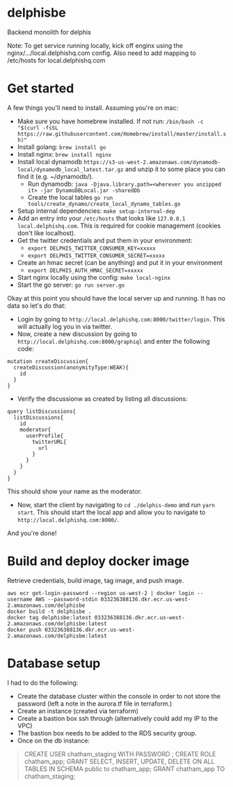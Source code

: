 # delphisbe
Backend monolith for delphis

Note: To get service running locally, kick off enginx using the nginx/.../local.delphishq.com config. Also need to add mapping to /etc/hosts for local.delphishq.com

# Get started
A few things you'll need to install. Assuming you're on mac:
* Make sure you have homebrew installed. If not run: `/bin/bash -c "$(curl -fsSL https://raw.githubusercontent.com/Homebrew/install/master/install.sh)"`
* Install golang: `brew install go`
* Install nginx: `brew install nginx`
* Install local dynamodb `https://s3-us-west-2.amazonaws.com/dynamodb-local/dynamodb_local_latest.tar.gz` and unzip it to some place you can find it (e.g. ~/dynamodb/).
  * Run dynamodb: `java -Djava.library.path=<wherever you unzipped it> -jar DynamoDBLocal.jar -sharedDb`
  * Create the local tables `go run tools/create_dynamo/create_local_dynamo_tables.go`
* Setup internal dependencies: `make setup-internal-dep`
* Add an entry into your `/etc/hosts` that looks like `127.0.0.1	local.delphishq.com`. This is required for cookie management (cookies don't like localhost).
* Get the twitter credentials and put them in your environment:
    * `export DELPHIS_TWITTER_CONSUMER_KEY=xxxxx`
    * `export DELPHIS_TWITTER_CONSUMER_SECRET=xxxxx`
* Create an hmac secret (can be anything) and put it in your environment
    * `export DELPHIS_AUTH_HMAC_SECRET=xxxxx`
* Start nginx locally using the config: `make local-nginx`
* Start the go server: `go run server.go`

Okay at this point you should have the local server up and running. It has no data so let's do that:
* Login by going to `http://local.delphishq.com:8000/twitter/login`. This will actually log you in via twitter.
* Now, create a new discussion by going to `http://local.delphishq.com:8000/graphiql` and enter the following code:
```
mutation createDiscussion{
  createDiscussion(anonymityType:WEAK){
    id
  }
}
```
* Verify the discussionw as created by listing all discussions:
```
query listDiscussions{
  listDiscussions{
    id
    moderator{
      userProfile{
        twitterURL{
          url
        }
      }
    }
  }
}
```
This should show your name as the moderator.
* Now, start the client by navigating to `cd ./delphis-demo` and run `yarn start`. This should start the local app and allow you to navigate to `http://local.delphishq.com:8000/`.

And you're done!

# Build and deploy docker image
Retrieve credentials, build image, tag image, and push image.

```
aws ecr get-login-password --region us-west-2 | docker login --username AWS --password-stdin 033236388136.dkr.ecr.us-west-2.amazonaws.com/delphisbe
docker build -t delphisbe .
docker tag delphisbe:latest 033236388136.dkr.ecr.us-west-2.amazonaws.com/delphisbe:latest
docker push 033236388136.dkr.ecr.us-west-2.amazonaws.com/delphisbe:latest
```

# Database setup
I had to do the following:
* Create the database cluster within the console in order to not store the password (left a note in the aurora.tf file in terraform.)
* Create an instance (created via terraform)
* Create a bastion box ssh through (alternatively could add my IP to the VPC)
* The bastion box needs to be added to the RDS security group.
* Once on the db instance:
> CREATE USER chatham_staging WITH PASSWORD <REDACTED>;
> CREATE ROLE chatham_app;
> GRANT SELECT, INSERT, UPDATE, DELETE ON ALL TABLES IN SCHEMA public to chatham_app;
> GRANT chatham_app TO chatham_staging;